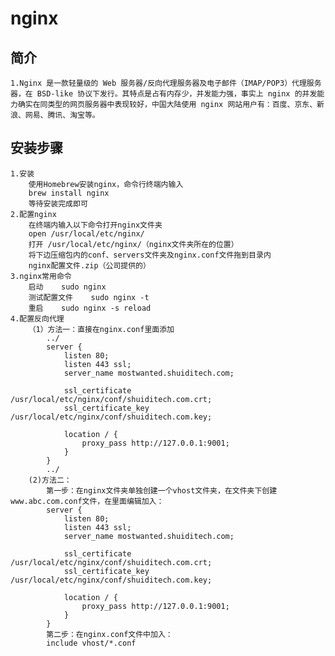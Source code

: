 # nginx

## 简介

    1.Nginx 是一款轻量级的 Web 服务器/反向代理服务器及电子邮件（IMAP/POP3）代理服务器，在 BSD-like 协议下发行。其特点是占有内存少，并发能力强，事实上 nginx 的并发能力确实在同类型的网页服务器中表现较好，中国大陆使用 nginx 网站用户有：百度、京东、新浪、网易、腾讯、淘宝等。

## 安装步骤

    1.安装
        使用Homebrew安装nginx，命令行终端内输入
        brew install nginx
        等待安装完成即可
    2.配置nginx
        在终端内输入以下命令打开nginx文件夹
        open /usr/local/etc/nginx/
        打开 /usr/local/etc/nginx/（nginx文件夹所在的位置）
        将下边压缩包内的conf、servers文件夹及nginx.conf文件拖到目录内
        nginx配置文件.zip（公司提供的）
    3.nginx常用命令
        启动    sudo nginx
        测试配置文件    sudo nginx -t
        重启    sudo nginx -s reload
    4.配置反向代理
        （1）方法一：直接在nginx.conf里面添加
            ../
            server {
                listen 80;
                listen 443 ssl;
                server_name mostwanted.shuiditech.com;

                ssl_certificate      /usr/local/etc/nginx/conf/shuiditech.com.crt;
                ssl_certificate_key  /usr/local/etc/nginx/conf/shuiditech.com.key;

                location / {
                    proxy_pass http://127.0.0.1:9001;
                }
            }
            ../
        (2)方法二：
            第一步：在nginx文件夹单独创建一个vhost文件夹，在文件夹下创建www.abc.com.conf文件，在里面编辑加入：
            server {
                listen 80;
                listen 443 ssl;
                server_name mostwanted.shuiditech.com;

                ssl_certificate      /usr/local/etc/nginx/conf/shuiditech.com.crt;
                ssl_certificate_key  /usr/local/etc/nginx/conf/shuiditech.com.key;

                location / {
                    proxy_pass http://127.0.0.1:9001;
                }
            }
            第二步：在nginx.conf文件中加入：
            include vhost/*.conf
